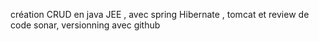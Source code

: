 création CRUD en java JEE , avec spring Hibernate , tomcat et review de code sonar, versionning avec github